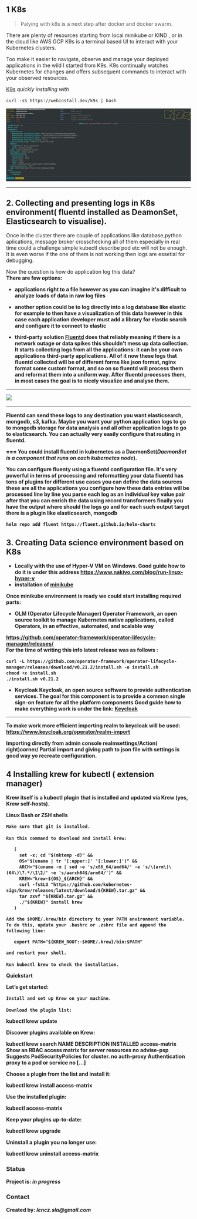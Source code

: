 ## 1 K8s
> <p>Palying  with k8s is a next step after docker and docker swarm.<br>
There are plenty of resources starting from local minikube or KIND  , or in the cloud like AWS GCP
K9s is a terminal based UI to interact with your Kubernetes clusters.

Too make it easier to navigate, observe and manage your deployed applications in the wild I started from K9s.
K9s continually watches Kubernetes for changes and offers subsequent commands to interact with your observed resources.

[K9s](https://github.com/derailed/k9s)
 _quickly installing  with_ 

 ```
 curl -sS https://webinstall.dev/k9s | bash
 ```

![](k9s.JPG)

 ---

 
 





## 2.  Collecting and presenting logs in K8s environment( fluentd  installed as DeamonSet, Elasticsearch to visualise).

Once in the cluster there are couple of applications like database,python aplications,  message broker crosschecking all of them especially in real time could a challenge simple kubectl describe pod etc will not be enough. It is even worse if the one of them is not working then logs are essetial for debugging.


Now the question is how do application log this data?<b>
<br/>
There are few options:

* applications right to a file
however as you can imagine it's difficult to analyze
loads of data in raw log files

* another option could be to log directly
into a log database like elastic for example
to then have a visualization of this
data however in this case
each application developer must add a
library for elastic search and configure it to connect to elastic 

* third-party solution [Fluentd](https://github.com/fluent/fluentd) does that reliably meaning
if there is a network outage or data spikes this shouldn't mess up data collection.
It starts collecting logs from all the applications: it can be your own applications
third-party applications. All of it now these logs that fluentd collected will be of different forms  like json format, nginx format some custom format, and so on so fluentd will process them and reformat them into a uniform way. After fluentd processes them, in most cases the goal is to nicely visualize  and analyse them.
---


![](https://camo.githubusercontent.com/9386aa8e7cb67334bf3239e648abb3c034a521ba8cc48a34911645da5fd903d4/68747470733a2f2f7777772e666c75656e74642e6f72672f696d616765732f666c75656e74642d6172636869746563747572652e706e67)

---
 
Fluentd can send these logs to any destination you want elasticsearch, mongodb, s3, kafka.
Maybe  you want your python application logs to go to mongodb storage for data analysis and all other application logs to go to elasticsearch.
You can actually very easily configure that routing in fluentd.

 ===
You could  install fluentd in kubernetes as a DaemonSet(_DaemonSet is a component that runs on each kubernetes node_). 

You can configure fluenty using a fluentd configuration file. It's very powerful in terms of processing and reformatting your data
fluentd has tons of plugins for different use cases
 you can define the data
sources these are all the applications
 you configure how
these data entries will be processed
line by line  you parse each log as an individual
key value pair
after that you can enrich the data using
record transformers
finally you have
the output where should the logs go
and for each such output target
there is a plugin like elasticsearch, mongodb
 
 

```
helm repo add fluent https://fluent.github.io/helm-charts
```

 ## 3.  Creating Data science environment based on K8s
 
 * Locally with the use of Hyper-V VM on Windows. Good guide how to do it is under this address
 https://www.nakivo.com/blog/run-linux-hyper-v <br/>
 * installation of [minikube](https://github.com/kubernetes/minikube)  <br/>
 
 Once minikube environment is ready we could start installing required parts: <br/>
 * OLM (Operator Lifecycle Manager)
  Operator Framework, an open source toolkit to manage Kubernetes native applications, called Operators, in an effective, automated, and scalable way
 
  https://github.com/operator-framework/operator-lifecycle-manager/releases/ <br/>
  For the time of writing this info latest release was as follows :<br/>
 
 ```
 curl -L https://github.com/operator-framework/operator-lifecycle-manager/releases/download/v0.21.2/install.sh -o install.sh
chmod +x install.sh
./install.sh v0.21.2
 ```
*  Keycloak  Keycloak, an open source software to provide authentication services.  The goal for 
this component is to provide a common single sign-on feature for all the platform 
components
 Good guide how to make everything work is under the link:
 [Keycloak](https://www.keycloak.org/getting-started/getting-started-kube) <br/>
 ---
 
 To make work more efficient importing realm to keycloak will be used:<br/>
 https://www.keycloak.org/operator/realm-import
 
 Importing directly from admin console realmsettings/Action( right)corner/ Partial import and giving path to json file with settings is good way 
 yo recreate configuration.
 
 ## 4 Installing krew for kubectl ( extension manager)

Krew itself is a kubectl plugin that is installed and updated via Krew (yes, Krew self-hosts).

Linux
Bash or ZSH shells

    Make sure that git is installed.

    Run this command to download and install krew:
 ```
    (
      set -x; cd "$(mktemp -d)" &&
      OS="$(uname | tr '[:upper:]' '[:lower:]')" &&
      ARCH="$(uname -m | sed -e 's/x86_64/amd64/' -e 's/\(arm\)\(64\)\?.*/\1\2/' -e 's/aarch64$/arm64/')" &&
      KREW="krew-${OS}_${ARCH}" &&
      curl -fsSLO "https://github.com/kubernetes-sigs/krew/releases/latest/download/${KREW}.tar.gz" &&
      tar zxvf "${KREW}.tar.gz" &&
      ./"${KREW}" install krew
    )
 ```
    Add the $HOME/.krew/bin directory to your PATH environment variable. To do this, update your .bashrc or .zshrc file and append the following line:
 ```
    export PATH="${KREW_ROOT:-$HOME/.krew}/bin:$PATH"
 ```
    and restart your shell.

    Run kubectl krew to check the installation.
 
 Quickstart



Let’s get started:

    Install and set up Krew on your machine.

    Download the plugin list:

kubectl krew update

Discover plugins available on Krew:

kubectl krew search
NAME                            DESCRIPTION                                         INSTALLED
access-matrix                   Show an RBAC access matrix for server resources     no
advise-psp                      Suggests PodSecurityPolicies for cluster.           no
auth-proxy                      Authentication proxy to a pod or service            no
[...]

Choose a plugin from the list and install it:

kubectl krew install access-matrix

Use the installed plugin:

kubectl access-matrix

Keep your plugins up-to-date:

kubectl krew upgrade

Uninstall a plugin you no longer use:

kubectl krew uninstall access-matrix

### Status
Project is: _in progress_ 





### Contact
Created by: _lencz.sla@gmail.com_

